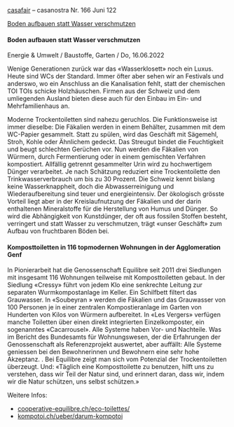 [casafair](https://casafair.ch) &ndash; casanostra Nr. 166 Juni 122

[Boden aufbauen statt Wasser verschmutzen](https://casafair.ch/project/boden-aufbauen-statt-wasser-verschmutzen/)

#### Boden aufbauen statt Wasser verschmutzen

Energie & Umwelt / Baustoffe, Garten / Do, 16.06.2022

Wenige Generationen zurück war das «Wasserklosett» noch ein Luxus. Heute sind WCs der Standard. Immer öfter aber sehen wir an Festivals und anderswo, wo ein Anschluss an die Kanalisation fehlt, statt der chemischen TOI TOIs schicke Holzhäuschen. Firmen aus der Schweiz und dem umliegenden Ausland bieten diese auch für den Einbau im Ein- und Mehrfamilienhaus an.

Moderne Trockentoiletten sind nahezu geruchlos. Die Funktionsweise ist immer dieselbe: Die Fäkalien werden in einem Behälter, zusammen mit dem WC-Papier gesammelt. Statt zu spülen, wird das Geschäft mit Sägemehl, Stroh, Kohle oder Ähnlichem gedeckt. Das Streugut bindet die Feuchtigkeit und beugt schlechten Gerüchen vor. Nun werden die Fäkalien von Würmern, durch Fermentierung oder in einem gemischten Verfahren kompostiert. Allfällig getrennt gesammelter Urin wird zu hochwertigem Dünger verarbeitet. Je nach Schätzung reduziert eine Trockentoilette den Trinkwasserverbrauch um bis zu 30 Prozent. Die Schweiz kennt bislang keine Wasserknappheit, doch die Abwasserreinigung und Wiederaufbereitung sind teuer und energieintensiv. Der ökologisch grösste Vorteil liegt aber in der Kreislaufnutzung der Fäkalien und der darin enthaltenen Mineralstoffe für die Herstellung von Humus und Dünger. So wird die Abhängigkeit von Kunstdünger, der oft aus fossilen Stoffen besteht, verringert und statt Wasser zu verschmutzen, trägt «unser Geschäft» zum Aufbau von fruchtbaren Böden bei.

#### Komposttoiletten in 116 topmodernen Wohnungen in der Agglomeration Genf

In Pionierarbeit hat die Genossenschaft Equilibre seit 2011 drei Siedlungen mit insgesamt 116 Wohnungen teilweise mit Komposttoiletten gebaut. In der Siedlung «Cressy» führt von jedem Klo eine senkrechte Leitung zur separaten Wurmkompostanlage im Keller. Ein Schilfbett filtert das Grauwasser. In «Soubeyran » werden die Fäkalien und das Grauwasser von 100 Personen je in einer zentralen Kompostieranlage im Garten von Hunderten von Kilos von Würmern aufbereitet. In «Les Vergers» verfügen manche Toiletten über einen direkt integrierten Einzelkomposter, ein sogenanntes «Cacarrousel». Alle Systeme haben Vor- und Nachteile. Was im Bericht des Bundesamts für Wohnungswesen, der die Erfahrungen der Genossenschaft als Referenzprojekt auswertet, aber auffällt: Alle Systeme geniessen bei den Bewohnerinnen und Bewohnern eine sehr hohe Akzeptanz.
.
Bei Equilibre zeigt man sich vom Potenzial der Trockentoiletten überzeugt. Und: «Täglich eine Komposttoilette zu benutzen, hilft uns zu verstehen, dass wir Teil der Natur sind, und erinnert daran, dass wir, indem wir die Natur schützen, uns selbst schützen.»

Weitere Infos:

- [cooperative-equilibre.ch/eco-toilettes/](https://www.cooperative-equilibre.ch/eco-toilettes)
- [kompotoi.ch/ueber/darum-kompotoi](https://www.kompotoi.ch/ueber/darum-kompotoi)
